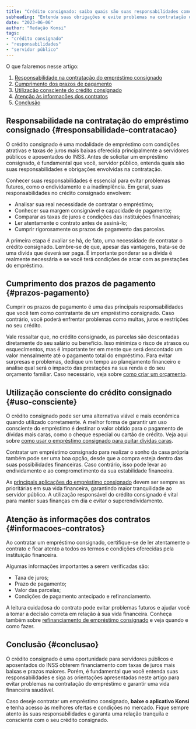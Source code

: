 ```yaml
---
title: "Crédito consignado: saiba quais são suas responsabilidades como servidor público"
subheading: "Entenda suas obrigações e evite problemas na contratação do empréstimo consignado"
date: "2023-06-06"
author: "Redação Konsi"
tags:
- "crédito consignado"
- "responsabilidades"
- "servidor público"
---
```


O que falaremos nesse artigo:
1. [Responsabilidade na contratação do empréstimo consignado](#responsabilidade-contratacao)
2. [Cumprimento dos prazos de pagamento](#prazos-pagamento)
3. [Utilização consciente do crédito consignado](#uso-consciente)
4. [Atenção às informações dos contratos](#informacoes-contratos)
5. [Conclusão](#conclusao)

## Responsabilidade na contratação do empréstimo consignado {#responsabilidade-contratacao}

O crédito consignado é uma modalidade de empréstimo com condições atrativas e taxas de juros mais baixas oferecida principalmente a servidores públicos e aposentados do INSS. Antes de solicitar um empréstimo consignado, é fundamental que você, servidor público, entenda quais são suas responsabilidades e obrigações envolvidas na contratação.

Conhecer suas responsabilidades é essencial para evitar problemas futuros, como o endividamento e a inadimplência. Em geral, suas responsabilidades no crédito consignado envolvem:

- Analisar sua real necessidade de contratar o empréstimo;
- Conhecer sua margem consignável e capacidade de pagamento;
- Comparar as taxas de juros e condições das instituições financeiras;
- Ler atentamente o contrato antes de assiná-lo;
- Cumprir rigorosamente os prazos de pagamento das parcelas.

A primeira etapa é avaliar se há, de fato, uma necessidade de contratar o crédito consignado. Lembre-se de que, apesar das vantagens, trata-se de uma dívida que deverá ser paga. É importante ponderar se a dívida é realmente necessária e se você terá condições de arcar com as prestações do empréstimo.

## Cumprimento dos prazos de pagamento {#prazos-pagamento}

Cumprir os prazos de pagamento é uma das principais responsabilidades que você tem como contratante de um empréstimo consignado. Caso contrário, você poderá enfrentar problemas como multas, juros e restrições no seu crédito.

Vale ressaltar que, no crédito consignado, as parcelas são descontadas diretamente do seu salário ou benefício. Isso minimiza o risco de atrasos ou esquecimentos, mas é importante ter em mente que será descontado um valor mensalmente até o pagamento total do empréstimo. Para evitar surpresas e problemas, dedique um tempo ao planejamento financeiro e analise qual será o impacto das prestações na sua renda e do seu orçamento familiar. Caso necessário, veja sobre [como criar um orçamento](https://medium.com/swlh/how-to-create-personal-financial-planning-budget-5d47d7604a9#.z5q5k9h5u).

## Utilização consciente do crédito consignado {#uso-consciente}

O crédito consignado pode ser uma alternativa viável e mais econômica quando utilizado corretamente. A melhor forma de garantir um uso consciente do empréstimo é destinar o valor obtido para o pagamento de dívidas mais caras, como o cheque especial ou cartão de crédito. Veja aqui sobre [como usar o empréstimo consignado para quitar dívidas caras](https://www.konsi.com.br/postagens/como-usar-o-crdito-consignado-para-quitar-dvidas-caras).

Contratar um empréstimo consignado para realizar o sonho da casa própria também pode ser uma boa opção, desde que a compra esteja dentro das suas possibilidades financeiras. Caso contrário, isso pode levar ao endividamento e ao comprometimento da sua estabilidade financeira.

As [principais aplicações do empréstimo consignado](https://www.konsi.com.br/postagens/emprstimos-consignados-e-suas-principais-aplicaes) devem ser sempre as prioritárias em sua vida financeira, garantindo maior tranquilidade ao servidor público. A utilização responsável do crédito consignado é vital para manter suas finanças em dia e evitar o superendividamento.

## Atenção às informações dos contratos {#informacoes-contratos}

Ao contratar um empréstimo consignado, certifique-se de ler atentamente o contrato e ficar atento a todos os termos e condições oferecidas pela instituição financeira.

Algumas informações importantes a serem verificadas são:

- Taxa de juros;
- Prazo de pagamento;
- Valor das parcelas;
- Condições de pagamento antecipado e refinanciamento.

A leitura cuidadosa do contrato pode evitar problemas futuros e ajudar você a tomar a decisão correta em relação à sua vida financeira. Conheça também sobre [refinanciamento de empréstimo consignado](https://www.konsi.com.br/postagens/refinanciamento-de-emprstimo-consignado-quando-e-como-fazer) e veja quando e como fazer.

## Conclusão {#conclusao}

O crédito consignado é uma oportunidade para servidores públicos e aposentados do INSS obterem financiamento com taxas de juros mais baixas e prazos maiores. Porém, é fundamental que você entenda suas responsabilidades e siga as orientações apresentadas neste artigo para evitar problemas na contratação do empréstimo e garantir uma vida financeira saudável.

Caso deseje contratar um empréstimo consignado, **baixe o aplicativo Konsi** e tenha acesso às melhores ofertas e condições no mercado. Fique sempre atento às suas responsabilidades e garanta uma relação tranquila e consciente com o seu crédito consignado.